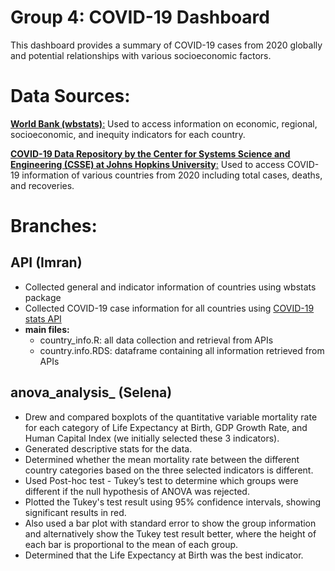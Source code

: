 # Group 4: COVID-19 Dashboard

This dashboard provides a summary of COVID-19 cases from 2020 globally and potential relationships with various socioeconomic factors. 

# Data Sources:

[**World Bank (wbstats)**:](https://datahelpdesk.worldbank.org/) Used to access information on economic, regional, socioeconomic, and inequity indicators for each country.

[**COVID-19 Data Repository by the Center for Systems Science and Engineering (CSSE) at Johns Hopkins University**:](https://github.com/CSSEGISandData/COVID-19) Used to access COVID-19 information of various countries from 2020 including total cases, deaths, and recoveries.

# Branches:

## API (Imran)
 * Collected general and indicator information of countries using wbstats package
 * Collected COVID-19 case information for all countries using [COVID-19 stats API](https://documenter.getpostman.com/view/5352730/SzYbyxR5)
 * **main files:**
   * country_info.R: all data collection and retrieval from APIs
   * country.info.RDS: dataframe containing all information retrieved from APIs

## anova_analysis_ (Selena)
 * Drew and compared boxplots of the quantitative variable mortality rate for each category of Life Expectancy at Birth, GDP Growth Rate, and Human Capital Index (we initially selected these 3 indicators).
 * Generated descriptive stats for the data.
 * Determined whether the mean mortality rate between the different country categories based on the three selected indicators is different.
 * Used Post-hoc test - Tukey’s test to determine which groups were different if the null hypothesis of ANOVA was rejected.
 * Plotted the Tukey's test result using 95% confidence intervals, showing significant results in red.
 * Also used a bar plot with standard error to show the group information and alternatively show the Tukey test result better, where the height of each bar is proportional to the mean of each group.
 * Determined that the Life Expectancy at Birth was the best indicator.

